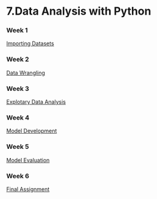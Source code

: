 # 7.Data Analysis with Python

### Week 1
[Importing Datasets](https://github.com/TenzinTsundue/IBM-Data-Analyst-Professional-Certificate/tree/main/7.Data%20Analysis%20with%20Python/week%201)
### Week 2
[Data Wrangling](https://github.com/TenzinTsundue/IBM-Data-Analyst-Professional-Certificate/tree/main/7.Data%20Analysis%20with%20Python/week%202)
### Week 3
[Explotary Data Analysis](https://github.com/TenzinTsundue/IBM-Data-Analyst-Professional-Certificate/tree/main/7.Data%20Analysis%20with%20Python/week%203)
### Week 4
[Model Development](https://github.com/TenzinTsundue/IBM-Data-Analyst-Professional-Certificate/tree/main/7.Data%20Analysis%20with%20Python/week%204)
### Week 5
[Model Evaluation]()
### Week 6
[Final Assignment]()
